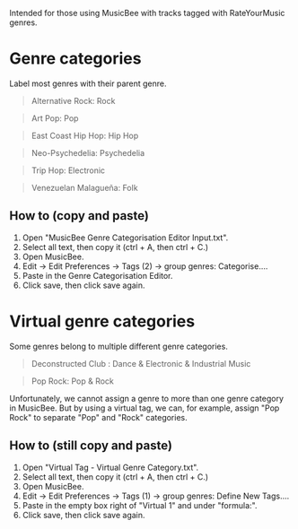 Intended for those using MusicBee with tracks tagged with RateYourMusic genres.

# Genre categories

Label most genres with their parent genre.

> Alternative Rock: Rock

> Art Pop: Pop

> East Coast Hip Hop: Hip Hop

> Neo-Psychedelia: Psychedelia

> Trip Hop: Electronic

> Venezuelan Malagueña: Folk

## How to (copy and paste)

1. Open "MusicBee Genre Categorisation Editor Input.txt".
2. Select all text, then copy it (ctrl + A, then ctrl + C.)
3. Open MusicBee.
4. Edit -> Edit Preferences -> Tags (2) -> group genres: Categorise....
5. Paste in the Genre Categorisation Editor.
6. Click save, then click save again.

# Virtual genre categories

Some genres belong to multiple different genre categories.

> Deconstructed Club : Dance & Electronic & Industrial Music

> Pop Rock: Pop & Rock

Unfortunately, we cannot assign a genre to more than one genre category in MusicBee. But by using a virtual tag, we can, for example, assign "Pop Rock" to separate "Pop" and "Rock" categories.

## How to (still copy and paste)

1. Open "Virtual Tag - Virtual Genre Category.txt".
2. Select all text, then copy it (ctrl + A, then ctrl + C.)
3. Open MusicBee.
4. Edit -> Edit Preferences -> Tags (1) -> group genres: Define New Tags....
5. Paste in the empty box right of "Virtual 1" and under "formula:".
6. Click save, then click save again.
